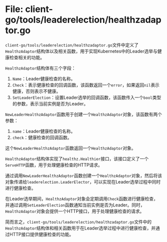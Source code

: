 # File: client-go/tools/leaderelection/healthzadaptor.go

`client-go/tools/leaderelection/healthzadaptor.go`文件中定义了`HealthzAdaptor`结构体以及相关函数，用于实现Kubernetes中的Leader选举与健康检查相关的功能。

`HealthzAdaptor`结构体有三个字段：
1. `Name`：Leader健康检查的名称。
2. `Check`：表示健康检查的回调函数，该函数返回一个`error`，如果返回`nil`表示健康，否则表示不健康。
3. `SetLeaderElection`：设置Leader选举的回调函数，该函数传入一个`bool`类型的参数，表示当前实例是否为Leader。

`NewLeaderHealthzAdaptor`函数用于创建一个`HealthzAdaptor`对象，该函数有两个参数：
1. `name`：Leader健康检查的名称。
2. `check`：健康检查的回调函数。

这个`NewLeaderHealthzAdaptor`函数返回一个`HealthzAdaptor`对象。

`HealthzAdaptor`结构体实现了`healthz.Healthier`接口，该接口定义了一个`ServeHTTP`函数，用于处理健康检查的HTTP请求。

通过调用`NewLeaderHealthzAdaptor`函数创建一个`HealthzAdaptor`对象，然后将该对象传递给`leaderelection.LeaderElector`，可以实现在Leader选举过程中同时进行健康检查。

在Leader选举期间，`HealthzAdaptor`对象会定期调用`Check`函数进行健康检查，并通过调用`SetLeaderElection`函数通知当前实例是否为Leader。同时，`HealthzAdaptor`对象会提供一个HTTP接口，用于处理健康检查的请求。

简而言之，`client-go/tools/leaderelection/healthzadaptor.go`文件中的`HealthzAdaptor`结构体和相关函数用于在Leader选举过程中进行健康检查，并通过HTTP接口提供健康检查的功能。

